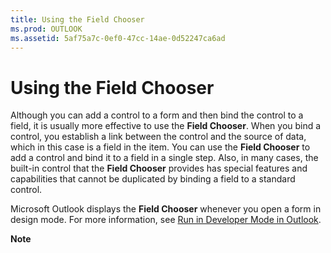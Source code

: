 ```yaml
---
title: Using the Field Chooser
ms.prod: OUTLOOK
ms.assetid: 5af75a7c-0ef0-47cc-14ae-0d52247ca6ad
---
```



# Using the Field Chooser

Although you can add a control to a form and then bind the control to a field, it is usually more effective to use the  **Field Chooser**. When you bind a control, you establish a link between the control and the source of data, which in this case is a field in the item. You can use the  **Field Chooser** to add a control and bind it to a field in a single step. Also, in many cases, the built-in control that the **Field Chooser** provides has special features and capabilities that cannot be duplicated by binding a field to a standard control.

Microsoft Outlook displays the  **Field Chooser** whenever you open a form in design mode. For more information, see [Run in Developer Mode in Outlook](run-in-developer-mode-in-outlook.md).

 **Note**  


